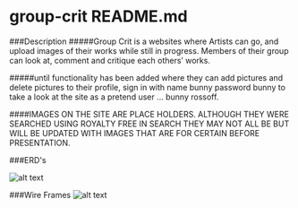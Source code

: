 # group-crit README.md

###Description
#####Group Crit is a websites where Artists can go, and upload images of their works while still in progress.  Members of their group can look at, comment and critique each others’ works.

#####until functionality has been added where they can add pictures and delete pictures to their profile, sign in with name bunny password bunny to take a look at the site as a pretend user ... bunny rossoff.

####IMAGES ON THE SITE ARE PLACE HOLDERS.  ALTHOUGH THEY WERE SEARCHED USING ROYALTY FREE IN SEARCH THEY MAY NOT ALL BE BUT WILL BE UPDATED WITH IMAGES THAT ARE FOR CERTAIN BEFORE PRESENTATION. 

###ERD's

![alt text](wireframes/group-crit-ERD.png)


###Wire Frames
![alt text](wireframes/group-crit-home.png)
